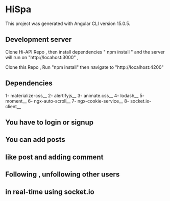 # HiSpa

This project was generated with Angular CLI version 15.0.5.

## Development server

Clone Hi-API Repo , then install dependencies " npm install " and the server will run on "http://locahost:3000" ,

Clone this Repo , Run "npm install" then navigate to "http://localhost:4200"

## Dependencies

1- materialize-css__
2- alertifyjs__
3- animate.css__
4- lodash__
5- moment__
6- ngx-auto-scroll__
7- ngx-cookie-service__
8- socket.io-client__

## You have to login or signup

## You can add posts

## like post and adding comment

## Following , unfollowing other users

## in real-time using socket.io
